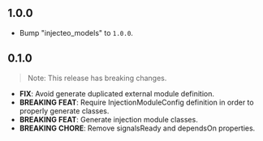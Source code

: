 ## 1.0.0

 - Bump "injecteo_models" to `1.0.0`.

## 0.1.0

> Note: This release has breaking changes.

 - **FIX**: Avoid generate duplicated external module definition.
 - **BREAKING** **FEAT**: Require InjectionModuleConfig definition in order to properly generate classes.
 - **BREAKING** **FEAT**: Generate injection module classes.
 - **BREAKING** **CHORE**: Remove signalsReady and dependsOn properties.

